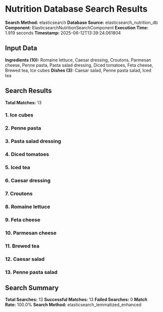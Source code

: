 # Nutrition Database Search Results

**Search Method:** elasticsearch
**Database Source:** elasticsearch_nutrition_db
**Component:** ElasticsearchNutritionSearchComponent
**Execution Time:** 1.919 seconds
**Timestamp:** 2025-06-12T13:39:24.061804

## Input Data
**Ingredients (10):** Romaine lettuce, Caesar dressing, Croutons, Parmesan cheese, Penne pasta, Pasta salad dressing, Diced tomatoes, Feta cheese, Brewed tea, Ice cubes
**Dishes (3):** Caesar salad, Penne pasta salad, Iced tea

## Search Results
**Total Matches:** 13

### 1. Ice cubes

### 2. Penne pasta

### 3. Pasta salad dressing

### 4. Diced tomatoes

### 5. Iced tea

### 6. Caesar dressing

### 7. Croutons

### 8. Romaine lettuce

### 9. Feta cheese

### 10. Parmesan cheese

### 11. Brewed tea

### 12. Caesar salad

### 13. Penne pasta salad

## Search Summary
**Total Searches:** 13
**Successful Matches:** 13
**Failed Searches:** 0
**Match Rate:** 100.0%
**Search Method:** elasticsearch_lemmatized_enhanced
